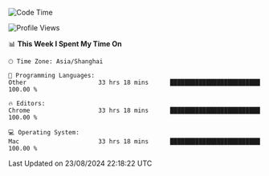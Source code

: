 <!--START_SECTION:waka-->
![Code Time](http://img.shields.io/badge/Code%20Time-2%2C671%20hrs%2055%20mins-blue)

![Profile Views](http://img.shields.io/badge/Profile%20Views-0-blue)

📊 **This Week I Spent My Time On** 

```text
🕑︎ Time Zone: Asia/Shanghai

💬 Programming Languages: 
Other                    33 hrs 18 mins      █████████████████████████   100.00 % 

🔥 Editors: 
Chrome                   33 hrs 18 mins      █████████████████████████   100.00 % 

💻 Operating System: 
Mac                      33 hrs 18 mins      █████████████████████████   100.00 % 
```


 Last Updated on 23/08/2024 22:18:22 UTC
<!--END_SECTION:waka-->